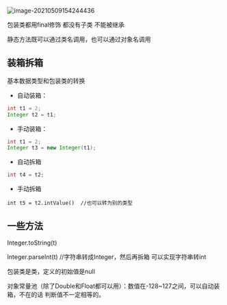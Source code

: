 ![image-20210509154244436](C:\Users\15200\AppData\Roaming\Typora\typora-user-images\image-20210509154244436.png)

包装类都用final修饰 都没有子类 不能被继承

静态方法既可以通过类名调用，也可以通过对象名调用

## 装箱拆箱

基本数据类型和包装类的转换

+ 自动装箱：

```java
int t1 = 2;
Integer t2 = t1;
```

+ 手动装箱：

```java
int t1 = 2;
Integer t3 = new Integer(t1);
```

+ 自动拆箱

```java
int t4 = t2;
```

+ 手动拆箱

```
int t5 = t2.intValue()  //也可以转为别的类型
```

## 一些方法

Integer.toString(t)

Integer.parseInt(t) //字符串转成Integer，然后再拆箱 可以实现字符串转int

包装类是类，定义的初始值是null

对象常量池（除了Double和Float都可以用）：数值在-128~127之间，可以自动装箱，不在的话 判断值不一定相等的。